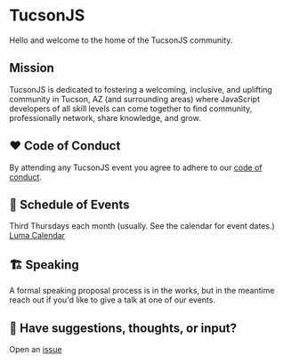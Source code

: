 # TucsonJS
Hello and welcome to the home of the TucsonJS community.

## Mission
TucsonJS is dedicated to fostering a welcoming, inclusive, and uplifting community in Tucson, AZ (and surrounding areas) where JavaScript developers of all skill levels can come together to find community, professionally network, share knowledge, and grow.

## ❤️ Code of Conduct
By attending any TucsonJS event you agree to adhere to our [code of conduct](https://github.com/TucsonJS/.github/blob/main/profile/CONDUCT.md).

## 📅 Schedule of Events
Third Thursdays each month (usually. See the calendar for event dates.)
[Luma Calendar](https://lu.ma/tucsonjs)

## 🏗️ Speaking 
A formal speaking proposal process is in the works, but in the meantime reach out if you'd like to give a talk at one of our events.

## 💬 Have suggestions, thoughts, or input?
Open an [issue](https://github.com/TucsonJS/.github/issues)
